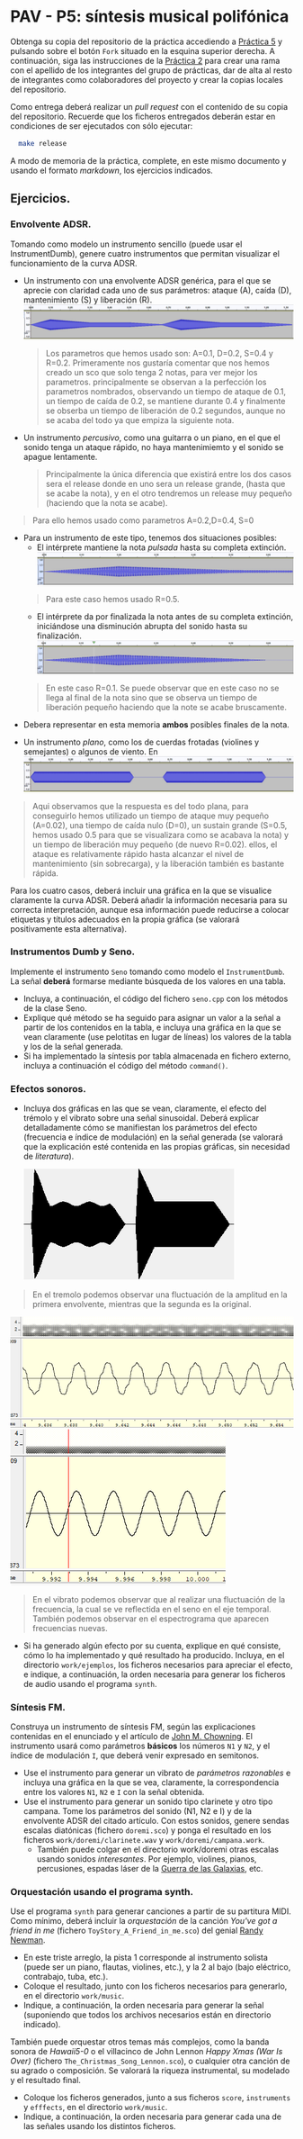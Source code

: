 PAV - P5: síntesis musical polifónica
=====================================

Obtenga su copia del repositorio de la práctica accediendo a [Práctica 5](https://github.com/albino-pav/P5) 
y pulsando sobre el botón `Fork` situado en la esquina superior derecha. A continuación, siga las
instrucciones de la [Práctica 2](https://github.com/albino-pav/P2) para crear una rama con el apellido de
los integrantes del grupo de prácticas, dar de alta al resto de integrantes como colaboradores del proyecto
y crear la copias locales del repositorio.

Como entrega deberá realizar un *pull request* con el contenido de su copia del repositorio. Recuerde que
los ficheros entregados deberán estar en condiciones de ser ejecutados con sólo ejecutar:

~~~~~~~~~~~~~~~~~~~~~~~~~~~~~~~~~~~~~~~~~~~~~~~~~~~~~.sh
  make release
~~~~~~~~~~~~~~~~~~~~~~~~~~~~~~~~~~~~~~~~~~~~~~~~~~~~~

A modo de memoria de la práctica, complete, en este mismo documento y usando el formato *markdown*, los
ejercicios indicados.

Ejercicios.
-----------

### Envolvente ADSR.

Tomando como modelo un instrumento sencillo (puede usar el InstrumentDumb), genere cuatro instrumentos que
permitan visualizar el funcionamiento de la curva ADSR.

* Un instrumento con una envolvente ADSR genérica, para el que se aprecie con claridad cada uno de sus
  parámetros: ataque (A), caída (D), mantenimiento (S) y liberación (R).
  ![](https://github.com/davilin98/P5/blob/Guardia-Linde/imagenes/gen.JPG)
  > Los parametros que hemos usado son: A=0.1, D=0.2, S=0.4 y R=0.2. Primeramente nos gustaría comentar que nos hemos creado un sco que solo tenga 2 notas, para ver mejor los parametros. principalmente se observan a la perfección los parametros nombrados, observando un tiempo de ataque de 0.1, un tiempo de caída de 0.2, se mantiene durante 0.4 y finalmente se obserba un tiempo de liberación de 0.2 segundos, aunque no se acaba del todo ya que empiza la siguiente nota.
* Un instrumento *percusivo*, como una guitarra o un piano, en el que el sonido tenga un ataque rápido, no haya mantenimiemto y el sonido se apague lentamente.
  > Principalmente la única diferencia que existirá entre los dos casos sera el release donde en uno sera un release grande, (hasta que se acabe la nota), y en el otro tendremos un release muy pequeño (haciendo que la nota se acabe).
>Para ello hemos usado como parametros A=0.2,D=0.4, S=0
  - Para un instrumento de este tipo, tenemos dos situaciones posibles:  
    * El intérprete mantiene la nota *pulsada* hasta su completa extinción.
    ![](https://github.com/davilin98/P5/blob/Guardia-Linde/imagenes/perc.JPG)
    >Para este caso hemos usado R=0.5.
    * El intérprete da por finalizada la nota antes de su completa extinción, iniciándose una disminución abrupta del sonido hasta su finalización.
    ![](https://github.com/davilin98/P5/blob/Guardia-Linde/imagenes/perc1.JPG)
    >En este caso R=0.1. Se puede observar que en este caso no se llega al final de la nota sino que se observa un tiempo de liberación pequeño haciendo que la note se acabe bruscamente.
  - Debera representar en esta memoria **ambos** posibles finales de la nota.
* Un instrumento *plano*, como los de cuerdas frotadas (violines y semejantes) o algunos de viento. En
![](https://github.com/davilin98/P5/blob/Guardia-Linde/imagenes/plana.JPG)
> Aqui observamos que la respuesta es del todo plana, para conseguirlo hemos utilizado un tiempo de ataque muy pequeño (A=0.02), una tiempo de caída nulo (D=0), un sustain grande (S=0.5, hemos usado 0.5 para que se visualizara como se acabava la nota) y un tiempo de liberación muy pequeño (de nuevo R=0.02).
  ellos, el ataque es relativamente rápido hasta alcanzar el nivel de mantenimiento (sin sobrecarga), y la
  liberación también es bastante rápida.

Para los cuatro casos, deberá incluir una gráfica en la que se visualice claramente la curva ADSR. Deberá
añadir la información necesaria para su correcta interpretación, aunque esa información puede reducirse a
colocar etiquetas y títulos adecuados en la propia gráfica (se valorará positivamente esta alternativa).

### Instrumentos Dumb y Seno.

Implemente el instrumento `Seno` tomando como modelo el `InstrumentDumb`. La señal **deberá** formarse
mediante búsqueda de los valores en una tabla.

- Incluya, a continuación, el código del fichero `seno.cpp` con los métodos de la clase Seno.
- Explique qué método se ha seguido para asignar un valor a la señal a partir de los contenidos en la tabla,
  e incluya una gráfica en la que se vean claramente (use pelotitas en lugar de líneas) los valores de la
  tabla y los de la señal generada.
- Si ha implementado la síntesis por tabla almacenada en fichero externo, incluya a continuación el código
  del método `command()`.

### Efectos sonoros.

- Incluya dos gráficas en las que se vean, claramente, el efecto del trémolo y el vibrato sobre una señal
  sinusoidal. Deberá explicar detalladamente cómo se manifiestan los parámetros del efecto (frecuencia e
  índice de modulación) en la señal generada (se valorará que la explicación esté contenida en las propias
  gráficas, sin necesidad de *literatura*).
  
  ![](https://github.com/davilin98/P5/blob/Guardia-Linde/imagenes/tremolo.PNG)

> En el tremolo podemos observar una fluctuación de la amplitud en la primera envolvente, mientras que la segunda es la original. 

![](https://github.com/davilin98/P5/blob/Guardia-Linde/imagenes/vibrato.PNG)
![](https://github.com/davilin98/P5/blob/Guardia-Linde/imagenes/vibrato1.PNG)  
 
> En el vibrato podemos observar que al realizar una fluctuación de la frecuencia, la cual se ve reflectida en el seno en el eje temporal. También podemos observar en el espectrograma que aparecen frecuencias nuevas.  
 
- Si ha generado algún efecto por su cuenta, explique en qué consiste, cómo lo ha implementado y qué
  resultado ha producido. Incluya, en el directorio `work/ejemplos`, los ficheros necesarios para apreciar
  el efecto, e indique, a continuación, la orden necesaria para generar los ficheros de audio usando el
  programa `synth`.

### Síntesis FM.

Construya un instrumento de síntesis FM, según las explicaciones contenidas en el enunciado y el artículo
de [John M. Chowning](https://ccrma.stanford.edu/sites/default/files/user/jc/fm_synthesispaper-2.pdf). El
instrumento usará como parámetros **básicos** los números `N1` y `N2`, y el índice de modulación `I`, que
deberá venir expresado en semitonos.

- Use el instrumento para generar un vibrato de *parámetros razonables* e incluya una gráfica en la que se
  vea, claramente, la correspondencia entre los valores `N1`, `N2` e `I` con la señal obtenida.
- Use el instrumento para generar un sonido tipo clarinete y otro tipo campana. Tome los parámetros del
  sonido (N1, N2 e I) y de la envolvente ADSR del citado artículo. Con estos sonidos, genere sendas escalas
  diatónicas (fichero `doremi.sco`) y ponga el resultado en los ficheros `work/doremi/clarinete.wav` y
  `work/doremi/campana.work`.
  * También puede colgar en el directorio work/doremi otras escalas usando sonidos *interesantes*. Por
    ejemplo, violines, pianos, percusiones, espadas láser de la
	[Guerra de las Galaxias](https://www.starwars.com/), etc.

### Orquestación usando el programa synth.

Use el programa `synth` para generar canciones a partir de su partitura MIDI. Como mínimo, deberá incluir la
*orquestación* de la canción *You've got a friend in me* (fichero `ToyStory_A_Friend_in_me.sco`) del genial
[Randy Newman](https://open.spotify.com/artist/3HQyFCFFfJO3KKBlUfZsyW/about).

- En este triste arreglo, la pista 1 corresponde al instrumento solista (puede ser un piano, flautas,
  violines, etc.), y la 2 al bajo (bajo eléctrico, contrabajo, tuba, etc.).
- Coloque el resultado, junto con los ficheros necesarios para generarlo, en el directorio `work/music`.
- Indique, a continuación, la orden necesaria para generar la señal (suponiendo que todos los archivos
  necesarios están en directorio indicado).

También puede orquestar otros temas más complejos, como la banda sonora de *Hawaii5-0* o el villacinco de
John Lennon *Happy Xmas (War Is Over)* (fichero `The_Christmas_Song_Lennon.sco`), o cualquier otra canción
de su agrado o composición. Se valorará la riqueza instrumental, su modelado y el resultado final.
- Coloque los ficheros generados, junto a sus ficheros `score`, `instruments` y `efffects`, en el directorio
  `work/music`.
- Indique, a continuación, la orden necesaria para generar cada una de las señales usando los distintos
  ficheros.
